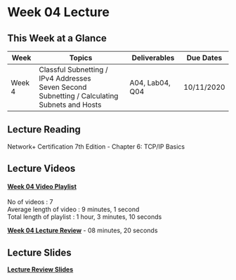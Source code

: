 # Week 04 Lecture

## This Week at a Glance

| Week | Topics |  Deliverables | Due Dates |
| --- | --- | --- | --- |
| Week 4 | Classful Subnetting / IPv4 Addresses <br> Seven Second Subnetting / Calculating Subnets and Hosts |A04, Lab04, Q04| 10/11/2020 |

## Lecture Reading

Network+ Certification 7th Edition - Chapter 6: TCP/IP Basics

## Lecture Videos

#### [Week 04 Video Playlist](https://www.youtube.com/playlist?list=PLuUSWzFVaPpth2dElbZizJ-8Q_1WqJfJY) <br>
No of videos : 7 <br>
Average length of video : 9 minutes, 1 second<br>
Total length of playlist : 1 hour, 3 minutes, 10 seconds<br>

**[Week 04 Lecture Review](https://uri.techsmithrelay.com/u34Q)** - 08 minutes, 20 seconds


## Lecture Slides

**[Lecture Review Slides](week04-lecture-notes.pdf)**
